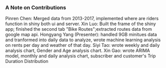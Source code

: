 ### A Note on Contributions


Pinren Chen: Merged data from 2013-2017, implemented where are riders function in shiny both ui and server. 
Xin Luo: Built the frame of the shiny app; finished the second tab "Bike Routes";extracted routes data from google map api.
Hongyang Yang (Presenter): handled 9GB minitues data and tranformed into daily data to analyze, wrote machine learning analysis on rents per day and weather of that day.
Siyi Tao: wrote weekly and daily analysis chart,  Gender and Age analysis chart.
Xin Gao: wrote ARIMA model, monthly and daily analysis chart, subscriber and customer's Trip Duration Distribution

